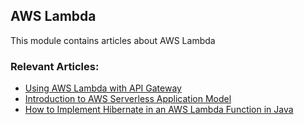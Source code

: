 ## AWS Lambda

This module contains articles about AWS Lambda

### Relevant Articles: 
- [Using AWS Lambda with API Gateway](https://www.baeldung.com/aws-lambda-api-gateway)
- [Introduction to AWS Serverless Application Model](https://www.baeldung.com/aws-serverless)
- [How to Implement Hibernate in an AWS Lambda Function in Java](https://www.baeldung.com/java-aws-lambda-hibernate)
